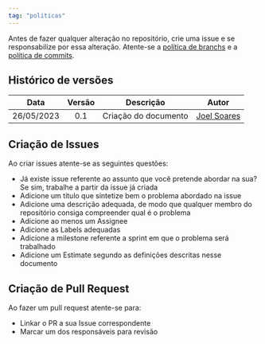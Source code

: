 ```yaml
---
tag: "politicas"
---
```


Antes de fazer qualquer alteração no repositório, crie uma issue e se responsabilize por essa alteração. Atente-se a [política de branchs](https://github.com/MDS-grupo-9/MDS_Project/blob/main/Documenta%C3%A7%C3%A3o/branches.md)
e a [política de commits](https://github.com/MDS-grupo-9/MDS_Project/blob/main/Documenta%C3%A7%C3%A3o/commits.md). 

## Histórico de versões

| Data       | Versão | Descrição                      | Autor             |
| :--------: | :----: | :----------:                   | :---------------: |
| 26/05/2023 |  0.1   | Criação do documento  | [Joel Soares](https://github.com/JoelSRangel)|


## Criação de Issues

Ao criar issues atente-se as seguintes questões:

- Já existe issue referente ao assunto que você pretende abordar na sua? Se sim, trabalhe a partir da issue já criada
- Adicione um título que sintetize bem o problema abordado na issue
- Adicione uma descrição adequada, de modo que qualquer membro do repositório consiga compreender qual é o problema
- Adicione ao menos um Assignee
- Adicione as Labels adequadas
- Adicione a milestone referente a sprint em que o problema será trabalhado
- Adicione um Estimate segundo as definições descritas nesse documento

## Criação de Pull Request

Ao fazer um pull request atente-se para:

- Linkar o PR a sua Issue correspondente
- Marcar um dos responsáveis para revisão

